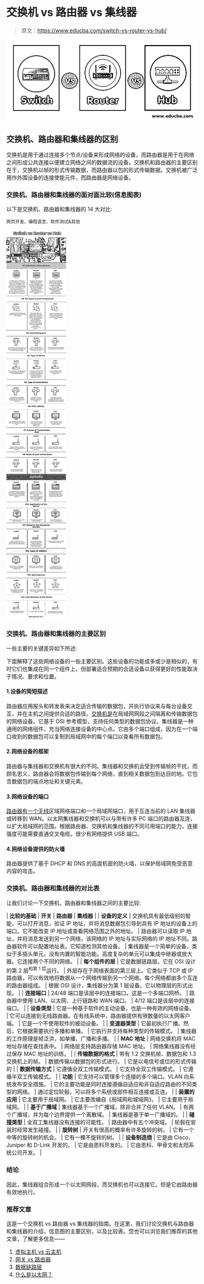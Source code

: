 # 交换机 vs 路由器 vs 集线器

> 原文：<https://www.educba.com/switch-vs-router-vs-hub/>

![Switch-vs-Router-vs-Hub](img/29ab14fb79c0654fcb55c817f7aa0bee.png)



## 交换机、路由器和集线器的区别

交换机是用于通过连接多个节点/设备来形成网络的设备，而路由器是用于在网络之间形成公共连接以便建立网络之间的数据流的设备。交换机和路由器的主要区别在于，交换机以帧的形式传输数据，而路由器以包的形式传输数据。交换机被广泛用作外围设备的连接使能元件，而路由器是网络设备。

### 交换机、路由器和集线器的面对面比较(信息图表)

以下是交换机、路由器和集线器的 14 大对比:

<small>网页开发、编程语言、软件测试&其他</small>

![Switch-vs-Router-vs-Hub](img/684802a293479c5822b73c99526b9abf.png)



### 交换机、路由器和集线器的主要区别

一些主要的关键差异如下所述:

下面解释了这些网络设备的一些主要区别。这些设备的功能或多或少是相似的，有时它们也集成在同一个组件上，但部署适合预期的合适设备以获得更好的性能取决于情况、要求和位置。

#### 1.设备的简短描述

路由器应用报头和转发表来决定适合传输的数据包，并执行协议来与每台设备交互，并在主机之间提供合适的路径。[交换机是](https://www.educba.com/what-is-switch/)在局域网网段之间隔离和传输数据包的网络设备。它基于 OSI 参考模型，支持任何类型的数据包协议。集线器是一种通用的网络组件，充当网络连接设备的中心点。它由多个端口组成，因为在一个端口收到的数据包可以复制到局域网中的每个端口以查看所有数据包。

#### 2.网络设备的框架

路由器与集线器和交换机有很大的不同。集线器和交换机会受到传输帧的干扰，而顾名思义，路由器会将数据包传输到每个网络，直到相关数据包到达目的地。它包含数据包的端点地址和关键元素。

#### 3.网络设备的端口

[路由器有一个无线](https://www.educba.com/what-is-router/)区域网络端口和一个局域网端口，用于互连当前的 LAN 集线器或转移到 WAN。以太网集线器和交换机可以与带有许多 PC 端口的路由器互连，以扩大局域网的范围。根据路由器、交换机和集线器的不同可用端口的能力，连接强度可能需要直通交叉电缆。很少有网络提供 USB 端口。

#### 4.网络设备提供的防火墙

路由器提供了基于 DHCP 和 DNS 的高度机密的防火墙，以保护局域网免受恶意内容的攻击。

### 交换机、路由器和集线器的对比表

让我们讨论一下交换机、路由器和集线器之间的主要比较:

| **比较的基础** | **开关** | **路由器** | **集线器** |
| **设备的定义** | 交换机具有最低级别的智能，可以打开消息，验证 IP 地址，并将消息数据包引导到具有 IP 地址的设备上的端口。它不能改变 IP 地址或查看网络范围之外的地址。 | 路由器可以读取 IP 地址，并将消息发送到另一个网络，该网络的 IP 地址与实际网络的 IP 地址不同。路由器软件可以配置地址表。它知道检测其他设备。 | 集线器是一个简单的设备，类似于多插头单元，没有内置的智能功能。高度复杂的单元可以集成中继器或放大器。它连接两个不同的网络。 |
| **每个组件的层** | 它是数据链路层。它在 OSI 设计的第 2 层<sup>和第 1 层</sup>运行。 | 外层存在于网络表面的第三层上。它类似于 TCP 或 IP 路由器，可以有效地将数据从一个网络传输到另一个网络。每个网络都由多个互连的路由器组成。 | 根据 OSI 设计，集线器分为第 1 层设备。它以物理层的形式出现。 |
| **连接端口** | 24/48 端口是该层中的连接端口。这是一个多端口网桥。 | 路由器中使用 LAN、以太网、上行链路和 WAN 端口。 | 4/12 端口是该层中的连接端口。 |
| **设备类型** | 它是一种基于软件的主动设备，也是一种有效的网络设备。 | 它可以连接到无线路由器。在有线系统中，路由器提供有限数量的以太网客户端。 | 它是一个不使用软件的被动设备。 |
| **变速器类型** | 它最初执行广播。然后，它根据需要执行多播和单播。 | 它执行并支持每种类型的传输模式。 | 集线器的工作原理是帧泛洪，如单播、广播和多播。 |
| **MAC 地址** | 网络交换机将 MAC 地址存储在查找表中。 | 网络层支持路由器存储 MAC 地址。 | 网络集线器没有经过保存 MAC 地址的训练。 |
| **传输数据的格式** | 带有 1.2 交换机帧、数据包和 1.3 交换机上的帧。 | 数据传输以数据包的形式进行。 | 它是以电信号或位的形式传输的 |
| **数据传输方式** | 它遵循全双工传输模式。 | 它支持全双工传输模式。 | 它遵循半双工传输模式。 |
| **功能** | 它支持可以管理多个连接的多个端口。VLAN 向系统发布安全措施。 | 它的主要功能是同时连接遵循自适应和非自适应路由的不同类型的网络。 | 通过定位轮毂，可以将多个系统或部件相互连接或互连。 |
| **装置的应用** | 它主要用于局域网。 | 它主要改编自《局域网和城域网》。 | 它主要用于局域网。 |
| **基于广播域** | 集线器基于一个广播域，除非合并了任何 VLAN。 | 有两个广播域，并为每个边界提供一个离散域。 | 集线器是基于单一广播域的。 |
| **碰撞类型** | 全双工集线器没有连接的可能性。 | 路由器中有五个冲突域。 | 轮毂在安装时经常发生碰撞。 |
| **旋转树** | 开关有很高的概率有许多旋转的树。 | 它有一个中等的旋转树的机会。 | 它有一棵不旋转的树。 |
| **设备制造商** | 它是由 Cisco、Juniper 和 D-Link 开发的。 | 它是由思科开发的。 | 它由思科、甲骨文和太阳系统公司开发。 |

### 结论

因此，集线器组合形成一个以太网网段，而交换机也可以连接它。但是它由路由器有效地执行。

### 推荐文章

这是一个交换机 vs 路由器 vs 集线器的指南。在这里，我们讨论交换机与路由器和集线器的介绍，信息图的主要区别，以及比较表。您也可以浏览我们推荐的其他文章，了解更多信息——

1.  [虚拟主机 vs 云主机](https://www.educba.com/web-hosting-vs-cloud-hosting/)
2.  [网关 vs 路由器](https://www.educba.com/gateway-vs-router/)
3.  [数据链路层](https://www.educba.com/data-link-layer/)
4.  [什么是以太网？](https://www.educba.com/what-is-ethernet/)





